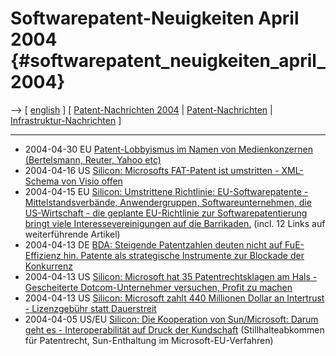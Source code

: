 # Softwarepatent-Neuigkeiten April 2004 {#softwarepatent_neuigkeiten_april_2004}

\--\> \[ [ english](Swpatcnino0404En "wikilink") \] \[ [
Patent-Nachrichten 2004](Swpatcnino04De "wikilink") \| [
Patent-Nachrichten](SwpatcninoDe "wikilink") \| [
Infrastruktur-Nachrichten](FfiinewsDe "wikilink") \]

------------------------------------------------------------------------

-   2004-04-30 EU [ Patent-Lobbyismus im Namen von Medienkonzernen
    (Bertelsmann, Reuter, Yahoo etc)](Icrt040430De "wikilink")
-   2004-04-16 US [Silicon: Microsofts FAT-Patent ist umstritten -
    XML-Schema von Visio
    offen](http://www.silicon.de/cpo/news-busisoft/detail.php?nr=14194&kategorie=news-busisoft "wikilink")
-   2004-04-15 EU [Silicon: Umstrittene Richtlinie: EU-Softwarepatente -
    Mittelstandsverbände, Anwendergruppen, Softwareunternehmen, die
    US-Wirtschaft - die geplante EU-Richtlinie zur Softwarepatentierung
    bringt viele Interessevereinigungen auf die
    Barrikaden.](http://www.silicon.de/cpo/dossier/detail.php?nr=11300 "wikilink")
    (incl. 12 Links auf weiterführende Artikel)
-   2004-04-13 DE [BDA: Steigende Patentzahlen deuten nicht auf
    FuE-Effizienz hin. Patente als strategische Instrumente zur Blockade
    der
    Konkurrenz](http://www.bda-online.de/www/bdaonline.nsf/id/763BCE7492D13B37C1256E750033E000#Forschung%20und%20Entwicklung%3A%20Entwic "wikilink")
-   2004-04-13 US [Silicon: Microsoft hat 35 Patentrechtsklagen am
    Hals - Gescheiterte Dotcom-Unternehmer versuchen, Profit zu
    machen](http://www.silicon.de/cpo/news-b2b/detail.php?nr=14129&kategorie=news-b2b "wikilink")
-   2004-04-13 US [Silicon: Microsoft zahlt 440 Millionen Dollar an
    Intertrust - Lizenzgebühr statt
    Dauerstreit](http://www.silicon.de/cpo/news-b2b/detail.php?nr=14134&kategorie=news-b2b "wikilink")
-   2004-04-05 US/EU [Silicon: Die Kooperation von Sun/Microsoft: Darum
    geht es - Interoperabilität auf Druck der
    Kundschaft](http://www.silicon.de/cpo/news-busisoft/detail.php?nr=14000&kategorie=news-busisoft "wikilink")
    (Stillhalteabkommen für Patentrecht, Sun-Enthaltung im
    Microsoft-EU-Verfahren)
